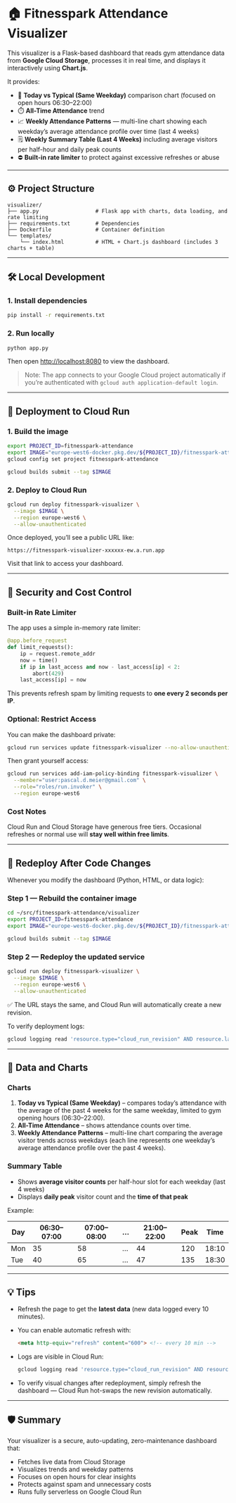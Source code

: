 # 🏠 Fitnesspark Attendance Visualizer

This visualizer is a Flask-based dashboard that reads gym attendance data from **Google Cloud Storage**, processes it in real time, and displays it interactively using **Chart.js**.

It provides:

* 🔢 **Today vs Typical (Same Weekday)** comparison chart (focused on open hours 06:30–22:00)
* ⏱️ **All-Time Attendance** trend
* 📈 **Weekly Attendance Patterns** — multi-line chart showing each weekday’s average attendance profile over time (last 4 weeks)
* 🗒️ **Weekly Summary Table (Last 4 Weeks)** including average visitors per half-hour and daily peak counts
* ⛔ **Built-in rate limiter** to protect against excessive refreshes or abuse

---

## ⚙️ Project Structure

```
visualizer/
├── app.py                  # Flask app with charts, data loading, and rate limiting
├── requirements.txt        # Dependencies
├── Dockerfile              # Container definition
└── templates/
    └── index.html          # HTML + Chart.js dashboard (includes 3 charts + table)
```

---

## 🛠️ Local Development

### 1. Install dependencies

```bash
pip install -r requirements.txt
```

### 2. Run locally

```bash
python app.py
```

Then open [http://localhost:8080](http://localhost:8080) to view the dashboard.

> Note: The app connects to your Google Cloud project automatically if you’re authenticated with `gcloud auth application-default login`.

---

## 🚀 Deployment to Cloud Run

### 1. Build the image

```bash
export PROJECT_ID=fitnesspark-attendance
export IMAGE="europe-west6-docker.pkg.dev/${PROJECT_ID}/fitnesspark-attendance/visualizer:latest"
gcloud config set project fitnesspark-attendance

gcloud builds submit --tag $IMAGE
```

### 2. Deploy to Cloud Run

```bash
gcloud run deploy fitnesspark-visualizer \
  --image $IMAGE \
  --region europe-west6 \
  --allow-unauthenticated
```

Once deployed, you’ll see a public URL like:

```
https://fitnesspark-visualizer-xxxxxx-ew.a.run.app
```

Visit that link to access your dashboard.

---

## 🔐 Security and Cost Control

### Built-in Rate Limiter

The app uses a simple in-memory rate limiter:

```python
@app.before_request
def limit_requests():
    ip = request.remote_addr
    now = time()
    if ip in last_access and now - last_access[ip] < 2:
        abort(429)
    last_access[ip] = now
```

This prevents refresh spam by limiting requests to **one every 2 seconds per IP**.

### Optional: Restrict Access

You can make the dashboard private:

```bash
gcloud run services update fitnesspark-visualizer --no-allow-unauthenticated
```

Then grant yourself access:

```bash
gcloud run services add-iam-policy-binding fitnesspark-visualizer \
  --member="user:pascal.d.meier@gmail.com" \
  --role="roles/run.invoker" \
  --region europe-west6
```

### Cost Notes

Cloud Run and Cloud Storage have generous free tiers. Occasional refreshes or normal use will **stay well within free limits**.

---

## 🔁 Redeploy After Code Changes

Whenever you modify the dashboard (Python, HTML, or data logic):

### Step 1 — Rebuild the container image

```bash
cd ~/src/fitnesspark-attendance/visualizer
export PROJECT_ID=fitnesspark-attendance
export IMAGE="europe-west6-docker.pkg.dev/${PROJECT_ID}/fitnesspark-attendance/visualizer:latest"

gcloud builds submit --tag $IMAGE
```

### Step 2 — Redeploy the updated service

```bash
gcloud run deploy fitnesspark-visualizer \
  --image $IMAGE \
  --region europe-west6 \
  --allow-unauthenticated
```

✅ The URL stays the same, and Cloud Run will automatically create a new revision.

To verify deployment logs:

```bash
gcloud logging read 'resource.type="cloud_run_revision" AND resource.labels.service_name="fitnesspark-visualizer"' --limit 50 --format="value(textPayload)"
```

---

## 🔢 Data and Charts

### Charts

1. **Today vs Typical (Same Weekday)** – compares today’s attendance with the average of the past 4 weeks for the same weekday, limited to gym opening hours (06:30–22:00).
2. **All-Time Attendance** – shows attendance counts over time.
3. **Weekly Attendance Patterns** – multi-line chart comparing the average visitor trends across weekdays (each line represents one weekday’s average attendance profile over the past 4 weeks).

### Summary Table

* Shows **average visitor counts** per half-hour slot for each weekday (last 4 weeks)
* Displays **daily peak** visitor count and the **time of that peak**

Example:

| Day | 06:30–07:00 | 07:00–08:00 | … | 21:00–22:00 | Peak | Time  |
| --- | ----------- | ----------- | - | ----------- | ---- | ----- |
| Mon | 35          | 58          | … | 44          | 120  | 18:10 |
| Tue | 40          | 65          | … | 47          | 135  | 18:30 |

---

## 💡 Tips

* Refresh the page to get the **latest data** (new data logged every 10 minutes).
* You can enable automatic refresh with:

  ```html
  <meta http-equiv="refresh" content="600"> <!-- every 10 min -->
  ```
* Logs are visible in Cloud Run:

  ```bash
  gcloud logging read 'resource.type="cloud_run_revision" AND resource.labels.service_name="fitnesspark-visualizer"' --limit 50
  ```
* To verify visual changes after redeployment, simply refresh the dashboard — Cloud Run hot-swaps the new revision automatically.

---

## 🛡️ Summary

Your visualizer is a secure, auto-updating, zero-maintenance dashboard that:

* Fetches live data from Cloud Storage
* Visualizes trends and weekday patterns
* Focuses on open hours for clear insights
* Protects against spam and unnecessary costs
* Runs fully serverless on Google Cloud Run

